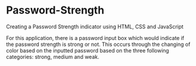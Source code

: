 # Password-Strength
Creating a Password Strength indicator using HTML, CSS and JavaScript

For this application, there is a password input box which would indicate if the password strength is strong or not. This occurs through the changing of color based on the inputted password based on the three following categories: strong, medium and weak.

